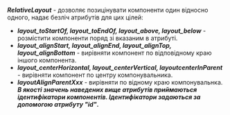 ***RelativeLayout*** - дозволяє позицінувати компоненти один відносно одного, надає безліч атрибутів для цих цілей:
- ***layout_toStartOf, layout_toEndOf, layout_above, layout_below*** - розмістити компоненти поряд зі вказаним в атрибуті.
- ***layout_alignStart, layout_alignEnd, layout_alignTop, layout_alignBottom*** - вирівняти компонент по відповідному краю іншого компонента.
- ***layout_centerHorizontal, layout_centerVertical, layoutcenterInParent*** - вирівняти компонент по центру компонувальника.
- ***layoutAlignParentXxx*** - вирівняти по відному краю компонувальнка.
***В якості значень наведених вище атрибутів приймаються ідентифікатори компонентів. Ідентифікатори задаються за допомогою атрибуту "id"*.**